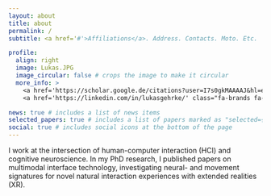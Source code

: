 ```yaml
---
layout: about
title: about
permalink: /
subtitle: <a href='#'>Affiliations</a>. Address. Contacts. Moto. Etc.

profile:
  align: right
  image: Lukas.JPG
  image_circular: false # crops the image to make it circular
  more_info: >
    <a href='https://scholar.google.de/citations?user=I7s0gkMAAAAJ&hl=en' class="ai ai-google-scholar ai-2x"></a>
    <a href='https://linkedin.com/in/lukasgehrke/' class="fa-brands fa-linkedin fa-2x"></a>

news: true # includes a list of news items
selected_papers: true # includes a list of papers marked as "selected={true}"
social: true # includes social icons at the bottom of the page
---
```


I work at the intersection of human-computer interaction (HCI) and cognitive neuroscience. In my PhD research, I published papers on multimodal interface technology, investigating neural- and movement signatures for novel natural interaction experiences with extended realities (XR).